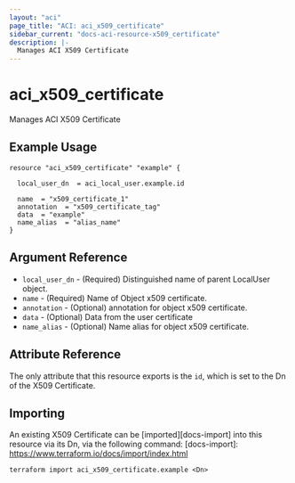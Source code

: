 ```yaml
---
layout: "aci"
page_title: "ACI: aci_x509_certificate"
sidebar_current: "docs-aci-resource-x509_certificate"
description: |-
  Manages ACI X509 Certificate
---
```


# aci_x509_certificate #
Manages ACI X509 Certificate

## Example Usage ##

```hcl
resource "aci_x509_certificate" "example" {

  local_user_dn  = aci_local_user.example.id

  name  = "x509_certificate_1"
  annotation  = "x509_certificate_tag"
  data  = "example"
  name_alias  = "alias_name"
}
```
## Argument Reference ##
* `local_user_dn` - (Required) Distinguished name of parent LocalUser object.
* `name` - (Required) Name of Object x509 certificate.
* `annotation` - (Optional) annotation for object x509 certificate.
* `data` - (Optional) Data from the user certificate
* `name_alias` - (Optional) Name alias for object x509 certificate.



## Attribute Reference

The only attribute that this resource exports is the `id`, which is set to the
Dn of the X509 Certificate.

## Importing ##

An existing X509 Certificate can be [imported][docs-import] into this resource via its Dn, via the following command:
[docs-import]: https://www.terraform.io/docs/import/index.html


```
terraform import aci_x509_certificate.example <Dn>
```